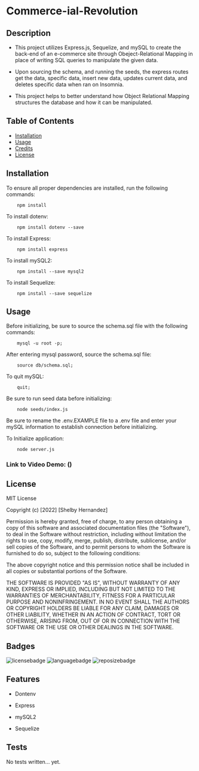 # Commerce-ial-Revolution

## Description

- This project utilizes Express.js, Sequelize, and mySQL to create the back-end of an e-commerce site through Obeject-Relational Mapping in place of writing SQL queries to manipulate the given data.

- Upon sourcing the schema, and running the seeds, the express routes get the data, specific data, insert new data, updates current data, and deletes specific data when ran on Insomnia.

- This project helps to better understand how Object Relational Mapping structures the database and how it can be manipulated.


## Table of Contents

- [Installation](#installation)
- [Usage](#usage)
- [Credits](#credits)
- [License](#license)

## Installation

To ensure all proper dependencies are installed, run the following commands: 

```
    npm install
```

To install dotenv:

```
    npm install dotenv --save
```

To install Express:

```
    npm install express
```

To install mySQL2:

```
    npm install --save mysql2
```

To install Sequelize:

```
    npm install --save sequelize
```
## Usage
Before initializing, be sure to source the schema.sql file with the following commands: 

```
    mysql -u root -p;
```

After entering mysql password, source the schema.sql file:

```
    source db/schema.sql;
```

To quit mySQL:

```
    quit;
```
Be sure to run seed data before initializing:

```
    node seeds/index.js
```
Be sure to rename the .env.EXAMPLE file to a .env file and enter your mySQL information to establish connection before initializing.

To Initialize application:

```
    node server.js
```

### Link to Video Demo: ()


## License

MIT License

Copyright (c) [2022] [Shelby Hernandez]

Permission is hereby granted, free of charge, to any person obtaining a copy
of this software and associated documentation files (the "Software"), to deal
in the Software without restriction, including without limitation the rights
to use, copy, modify, merge, publish, distribute, sublicense, and/or sell
copies of the Software, and to permit persons to whom the Software is
furnished to do so, subject to the following conditions:

The above copyright notice and this permission notice shall be included in all
copies or substantial portions of the Software.

THE SOFTWARE IS PROVIDED "AS IS", WITHOUT WARRANTY OF ANY KIND, EXPRESS OR
IMPLIED, INCLUDING BUT NOT LIMITED TO THE WARRANTIES OF MERCHANTABILITY,
FITNESS FOR A PARTICULAR PURPOSE AND NONINFRINGEMENT. IN NO EVENT SHALL THE
AUTHORS OR COPYRIGHT HOLDERS BE LIABLE FOR ANY CLAIM, DAMAGES OR OTHER
LIABILITY, WHETHER IN AN ACTION OF CONTRACT, TORT OR OTHERWISE, ARISING FROM,
OUT OF OR IN CONNECTION WITH THE SOFTWARE OR THE USE OR OTHER DEALINGS IN THE
SOFTWARE.

## Badges

![licensebadge](https://img.shields.io/github/license/shernandez927/commerce-ial-revolution?style=for-the-badge) ![languagebadge](https://img.shields.io/github/languages/top/shernandez927/commerce-ial-revolution?style=for-the-badge) ![reposizebadge](https://img.shields.io/github/repo-size/shernandez927/commerce-ial-revolution?style=for-the-badge)

## Features

- Dontenv

- Express

- mySQL2

- Sequelize

## Tests

No tests written... yet.